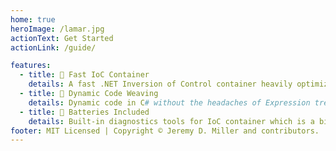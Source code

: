 ```yaml
---
home: true
heroImage: /lamar.jpg
actionText: Get Started
actionLink: /guide/

features:
  - title: 🎍 Fast IoC Container
    details: A fast .NET Inversion of Control container heavily optimized for usage in ASP.Net Core and other .NET server side applications. The successor to the venerable StructureMap library.
  - title: 🧵 Dynamic Code Weaving
    details: Dynamic code in C# without the headaches of Expression trees or esoteric IL emitting by generating nice, clean C# in memory using Roslyn to build .NET types on the fly.
  - title: 🔋 Batteries Included
    details: Built-in diagnostics tools for IoC container which is a big differentiator in comparison to other IoC libraries. Helpers to create in-memory compilation of C# via Roslyn.
footer: MIT Licensed | Copyright © Jeremy D. Miller and contributors.
---
```

